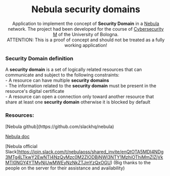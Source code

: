<div align="center"> 
  <h1>Nebula security domains</h1>
  
Application to implement the concept of <b>Security Domain</b>  in a [Nebula](https://github.com/slackhq/nebula) network. The project had been developed for the course of [Cybersecurity M](https://www.unibo.it/it/didattica/insegnamenti/insegnamento/2023/472685) of the University of Bologna.
<br/>ATTENTION: This is a proof of concept and should not be treated as a fully working application!
</div>

### Security Domain definition
<div>
A <b>security domain</b> is a set of logically related resources that can communicate and subject to the following constraints:
<br/>- A resource can have multiple <b>security domains</b>
<br/>- The information related to the <b>security domain</b> must be present in the resource's digital certificate
<br/>- A resource can open a connection only toward another resource that share at least one <b>security domain</b> otherwise it is blocked by default
</div>

### Resources:
<div>
[Nebula github](https://github.com/slackhq/nebula)


[Nebula doc](https://nebula.defined.net/docs/)

[Nebula official Slack]https://join.slack.com/t/nebulaoss/shared_invite/enQtOTA5MDI4NDg3MTg4LTkwY2EwNTI4NzQyMzc0M2ZlODBjNWI3NTY1MzhiOThiMmZlZjVkMTI0NGY4YTMyNjUwMWEyNzNkZTJmYzQxOGU) (Big thanks to the people on the server for their assistance and availability)
</div>
